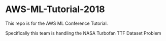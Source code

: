 # AWS-ML-Tutorial-2018

This repo is for the AWS ML Conference Tutorial.  

Specifically this team is handling the NASA Turbofan TTF Dataset Problem
